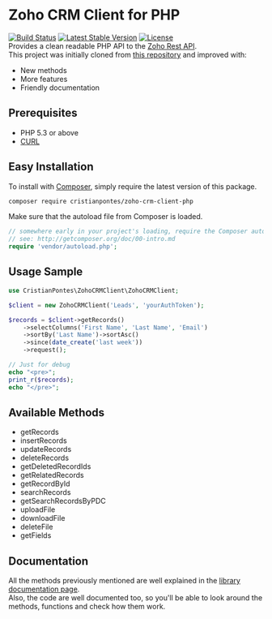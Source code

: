 # Zoho CRM Client for PHP
[![Build Status](https://travis-ci.org/cristianpontes/zoho-crm-client-php.svg?branch=master)](https://travis-ci.org/cristianpontes/zoho-crm-client-php)
[![Latest Stable Version](https://poser.pugx.org/cristianpontes/zoho-crm-client-php/v/stable)](https://packagist.org/packages/cristianpontes/zoho-crm-client-php)
[![License](https://poser.pugx.org/cristianpontes/zoho-crm-client-php/license)](https://packagist.org/packages/cristianpontes/zoho-crm-client-php)
<br>
Provides a clean readable PHP API to the [Zoho Rest API](https://www.zoho.com/crm/help/api/).
<br>
This project was initially cloned from [this repository](https://github.com/christiaan/zohocrmclient) and improved with:
+ New methods
+ More features
+ Friendly documentation


## Prerequisites
   - PHP 5.3 or above
   - [CURL](http://php.net/manual/en/book.curl.php)

## Easy Installation

To install with [Composer](https://getcomposer.org/), simply require the
latest version of this package.

```bash
composer require cristianpontes/zoho-crm-client-php
```

Make sure that the autoload file from Composer is loaded.

```php
// somewhere early in your project's loading, require the Composer autoloader
// see: http://getcomposer.org/doc/00-intro.md
require 'vendor/autoload.php';
```

## Usage Sample
```php
use CristianPontes\ZohoCRMClient\ZohoCRMClient;

$client = new ZohoCRMClient('Leads', 'yourAuthToken');

$records = $client->getRecords()
    ->selectColumns('First Name', 'Last Name', 'Email')
    ->sortBy('Last Name')->sortAsc()
    ->since(date_create('last week'))
    ->request();

// Just for debug
echo "<pre>";
print_r($records);
echo "</pre>";
```

## Available Methods
+ getRecords
+ insertRecords
+ updateRecords
+ deleteRecords
+ getDeletedRecordIds
+ getRelatedRecords
+ getRecordById
+ searchRecords
+ getSearchRecordsByPDC
+ uploadFile
+ downloadFile
+ deleteFile
+ getFields

## Documentation

All the methods previously mentioned are well explained in the [library documentation page](https://cristianpontes.github.io/zoho-crm-client-php/).
<br>
Also, the code are well documented too, so you'll be able to look around the methods, functions and check how them work.